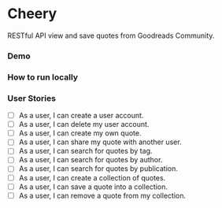 # Cheery
RESTful API view and save quotes from Goodreads Community.

### Demo

### How to run locally
 


### User Stories
- [ ] As a user, I can create a user account.
- [ ] As a user, I can delete my user account.
- [ ] As a user, I can create my own quote.
- [ ] As a user, I can share my quote with another user.
- [ ] As a user, I can search for quotes by tag.
- [ ] As a user, I can search for quotes by author.
- [ ] As a user, I can search for quotes by publication.
- [ ] As a user, I can create a collection of quotes.
- [ ] As a user, I can save a quote into a collection.
- [ ] As a user, I can remove a quote from my collection.
